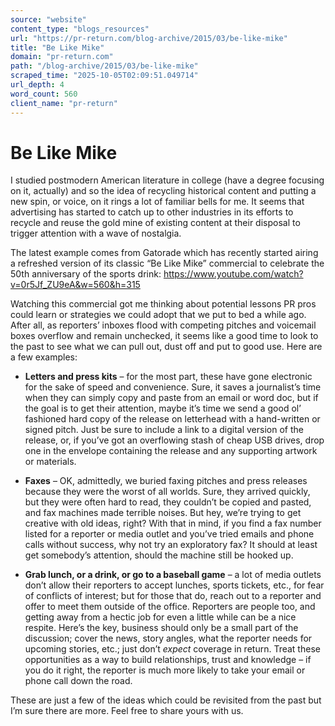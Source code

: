 ```yaml
---
source: "website"
content_type: "blogs_resources"
url: "https://pr-return.com/blog-archive/2015/03/be-like-mike"
title: "Be Like Mike"
domain: "pr-return.com"
path: "/blog-archive/2015/03/be-like-mike"
scraped_time: "2025-10-05T02:09:51.049714"
url_depth: 4
word_count: 560
client_name: "pr-return"
---
```


# Be Like Mike

I studied postmodern American literature in college (have a degree focusing on it, actually) and so the idea of recycling historical content and putting a new spin, or voice, on it rings a lot of familiar bells for me. It seems that advertising has started to catch up to other industries in its efforts to recycle and reuse the gold mine of existing content at their disposal to trigger attention with a wave of nostalgia.

The latest example comes from Gatorade which has recently started airing a refreshed version of its classic “Be Like Mike” commercial to celebrate the 50th anniversary of the sports drink: https://www.youtube.com/watch?v=0r5Jf_ZU9eA&w=560&h=315

Watching this commercial got me thinking about potential lessons PR pros could learn or strategies we could adopt that we put to bed a while ago. After all, as reporters’ inboxes flood with competing pitches and voicemail boxes overflow and remain unchecked, it seems like a good time to look to the past to see what we can pull out, dust off and put to good use. Here are a few examples:

*   **Letters and press kits** – for the most part, these have gone electronic for the sake of speed and convenience. Sure, it saves a journalist’s time when they can simply copy and paste from an email or word doc, but if the goal is to get their attention, maybe it’s time we send a good ol’ fashioned hard copy of the release on letterhead with a hand-written or signed pitch. Just be sure to include a link to a digital version of the release, or, if you’ve got an overflowing stash of cheap USB drives, drop one in the envelope containing the release and any supporting artwork or materials.

*   **Faxes** – OK, admittedly, we buried faxing pitches and press releases because they were the worst of all worlds. Sure, they arrived quickly, but they were often hard to read, they couldn’t be copied and pasted, and fax machines made terrible noises. But hey, we’re trying to get creative with old ideas, right? With that in mind, if you find a fax number listed for a reporter or media outlet and you’ve tried emails and phone calls without success, why not try an exploratory fax? It should at least get somebody’s attention, should the machine still be hooked up.

*   **Grab lunch, or a drink, or go to a baseball game** – a lot of media outlets don’t allow their reporters to accept lunches, sports tickets, etc., for fear of conflicts of interest; but for those that do, reach out to a reporter and offer to meet them outside of the office. Reporters are people too, and getting away from a hectic job for even a little while can be a nice respite. Here’s the key, business should only be a small part of the discussion; cover the news, story angles, what the reporter needs for upcoming stories, etc.; just don’t _expect_ coverage in return. Treat these opportunities as a way to build relationships, trust and knowledge – if you do it right, the reporter is much more likely to take your email or phone call down the road.

These are just a few of the ideas which could be revisited from the past but I’m sure there are more. Feel free to share yours with us.